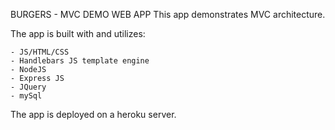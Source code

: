 BURGERS - MVC DEMO WEB APP
This app demonstrates MVC architecture.


The app is built with and utilizes: 
    
    - JS/HTML/CSS
    - Handlebars JS template engine
    - NodeJS
    - Express JS
    - JQuery
    - mySql 

The app is deployed on a heroku server.

